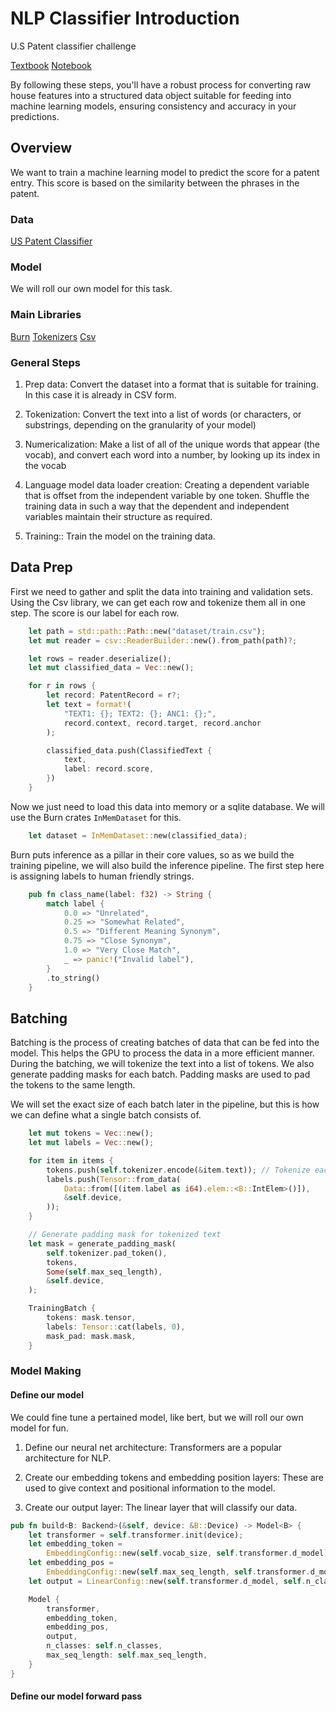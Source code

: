 # NLP Classifier Introduction

U.S Patent classifier challenge

[Textbook](https://colab.research.google.com/github/fastai/fastbook/blob/master/10_nlp.ipynb)
[Notebook](https://www.kaggle.com/code/jhoward/getting-started-with-nlp-for-absolute-beginners)

By following these steps, you'll have a robust process for converting raw house features into a structured data object suitable for feeding into machine learning models, ensuring consistency and accuracy in your predictions.

## Overview

We want to train a machine learning model to predict the score for a patent entry. This score is based on the similarity between the phrases in the patent.

### Data

[US Patent Classifier](https://www.kaggle.com/competitions/us-patent-phrase-to-phrase-matching/data)

### Model

We will roll our own model for this task.

### Main Libraries

[Burn](https://github.com/tracel-ai/burn/tree/main)
[Tokenizers](https://github.com/huggingface/tokenizers)
[Csv](https://crates.io/crates/csv)

### General Steps

1. Prep data: Convert the dataset into a format that is suitable for training. In this case it is already in CSV form.

2. Tokenization: Convert the text into a list of words (or characters, or substrings, depending on the granularity of your model)

3. Numericalization: Make a list of all of the unique words that appear (the vocab), and convert each word into a number, by looking up its index in the vocab

4. Language model data loader creation: Creating a dependent variable that is offset from the independent variable by one token. Shuffle the training data in such a way that the dependent and independent variables maintain their structure as required.

5. Training:: Train the model on the training data.

## Data Prep

First we need to gather and split the data into training and validation sets. Using the Csv library, we can get each row and tokenize them all in one step. The score is our label for each row.

```rust
    let path = std::path::Path::new("dataset/train.csv");
    let mut reader = csv::ReaderBuilder::new().from_path(path)?;

    let rows = reader.deserialize();
    let mut classified_data = Vec::new();

    for r in rows {
        let record: PatentRecord = r?;
        let text = format!(
            "TEXT1: {}; TEXT2: {}; ANC1: {};",
            record.context, record.target, record.anchor
        );

        classified_data.push(ClassifiedText {
            text,
            label: record.score,
        })
    }
```

Now we just need to load this data into memory or a sqlite database. We will use the Burn crates `InMemDataset` for this.

```rust
    let dataset = InMemDataset::new(classified_data);
```

Burn puts inference as a pillar in their core values, so as we build the training pipeline, we will also build the inference pipeline. The first step here is assigning labels to human friendly strings.

```rust
    pub fn class_name(label: f32) -> String {
        match label {
            0.0 => "Unrelated",
            0.25 => "Somewhat Related",
            0.5 => "Different Meaning Synonym",
            0.75 => "Close Synonym",
            1.0 => "Very Close Match",
            _ => panic!("Invalid label"),
        }
        .to_string()
    }
```

## Batching

Batching is the process of creating batches of data that can be fed into the model. This helps the GPU to process the data in a more efficient manner. During the batching, we will tokenize the text into a list of tokens. We also generate padding masks for each batch. Padding masks are used to pad the tokens to the same length.

We will set the exact size of each batch later in the pipeline, but this is how we can define what a single batch consists of.

```rust
    let mut tokens = Vec::new();
    let mut labels = Vec::new();

    for item in items {
        tokens.push(self.tokenizer.encode(&item.text)); // Tokenize each string
        labels.push(Tensor::from_data(
            Data::from([(item.label as i64).elem::<B::IntElem>()]),
            &self.device,
        ));
    }

    // Generate padding mask for tokenized text
    let mask = generate_padding_mask(
        self.tokenizer.pad_token(),
        tokens,
        Some(self.max_seq_length),
        &self.device,
    );

    TrainingBatch {
        tokens: mask.tensor,
        labels: Tensor::cat(labels, 0),
        mask_pad: mask.mask,
    }
```

### Model Making

#### Define our model

We could fine tune a pertained model, like bert, but we will roll our own model for fun.

1. Define our neural net architecture: Transformers are a popular architecture for NLP.

2. Create our embedding tokens and embedding position layers: These are used to give context and positional information to the model.

3. Create our output layer: The linear layer that will classify our data.

```rust
pub fn build<B: Backend>(&self, device: &B::Device) -> Model<B> {
    let transformer = self.transformer.init(device);
    let embedding_token =
        EmbeddingConfig::new(self.vocab_size, self.transformer.d_model).init(device);
    let embedding_pos =
        EmbeddingConfig::new(self.max_seq_length, self.transformer.d_model).init(device);
    let output = LinearConfig::new(self.transformer.d_model, self.n_classes).init(device);

    Model {
        transformer,
        embedding_token,
        embedding_pos,
        output,
        n_classes: self.n_classes,
        max_seq_length: self.max_seq_length,
    }
}
```

#### Define our model forward pass
